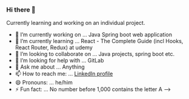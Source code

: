 ### Hi there 👋 

Currently learning and working on an individual project. 

- 🔭 I’m currently working on ... Java Spring boot web application 
- 🌱 I’m currently learning ... React - The Complete Guide (incl Hooks, React Router, Redux) at udemy
- 👯 I’m looking to collaborate on ... Java projects, spring boot etc. 
- 🤔 I’m looking for help with ... GitLab
- 💬 Ask me about ... Anything 
- 📫 How to reach me: ... [LinkedIn profile](https://www.linkedin.com/in/filip-churlevski) 
- 😄 Pronouns: ... he/him
- ⚡ Fun fact: ... No number before 1,000 contains the letter A
-->
